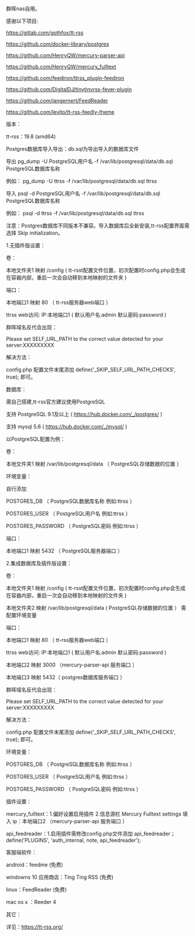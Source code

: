 群晖nas自用。

感谢以下项目:

https://gitlab.com/gothfox/tt-rss

https://github.com/docker-library/postgres

https://github.com/HenryQW/mercury-parser-api

https://github.com/HenryQW/mercury_fulltext

https://github.com/feediron/ttrss_plugin-feediron

https://github.com/DigitalDJ/tinytinyrss-fever-plugin

https://github.com/jangernert/FeedReader

https://github.com/levito/tt-rss-feedly-theme

版本：

tt-rss：19.8 (amd64)

Postgres数据库导入导出：db.sql为导出导入的数据库文件

导出  pg_dump  -U  PostgreSQL用户名 -f /var/lib/postgresql/data/db.sql PostgreSQL数据库名称 

例如： pg_dump  -U  ttrss -f /var/lib/postgresql/data/db.sql ttrss 

导入  psql -d PostgreSQL用户名 -f /var/lib/postgresql/data/db.sql PostgreSQL数据库名称 

例如： psql -d ttrss -f /var/lib/postgresql/data/db.sql ttrss

注意：Postgres数据库不同版本不兼容。导入数据库后全新安装,tt-rss配置界面需选择 Skip initialization。

1.无插件版设置：

卷：

本地文件夹1 映射 /config ( tt-rsst配置文件位置，初次配置时config.php会生成在容器内部，重启一次会自动移到本地映射的文件夹 )

端口：

本地端口1 映射 80 （ tt-rss服务器web端口 ）

ttrss web访问: IP:本地端口1 ( 默认用户名:admin 默认密码:password )

群晖域名反代会出现：

Please set SELF_URL_PATH to the correct value detected for your server:XXXXXXXXX

解决方法：

config.php 配置文件末尾添加 define('_SKIP_SELF_URL_PATH_CHECKS', true); 即可。

数据库：

需自己搭建,tt-rss官方建议使用PostgreSQL

支持 PostgreSQL 9.1及以上 ( https://hub.docker.com/_/postgres/ )

支持 mysql 5.6 ( https://hub.docker.com/_/mysql/ )

以PostgreSQL配置为例：

卷：

本地文件夹1 映射 /var/lib/postgresql/data （ PostgreSQL存储数据的位置 ）

环境变量：

自行添加

POSTGRES_DB （ PostgreSQL数据库名称 例如:ttrss ）

POSTGRES_USER （ PostgreSQL用户名 例如:ttrss ）

POSTGRES_PASSWORD （ PostgreSQL密码 例如:ttrss ）

端口：

本地端口1 映射 5432 （ PostgreSQL服务器端口 ）

2.集成数据库及插件版设置：

卷：

本地文件夹1 映射 /config ( tt-rsst配置文件位置，初次配置时config.php会生成在容器内部，重启一次会自动移到本地映射的文件夹 )

本地文件夹2 映射 /var/lib/postgresql/data  ( PostgreSQL存储数据的位置 ） 需配置环境变量

端口：

本地端口1 映射 80 （ tt-rss服务器web端口 ）

ttrss web访问: IP:本地端口1 ( 默认用户名:admin 默认密码:password )

本地端口2 映射 3000 （mercury-parser-api 服务端口 ）

本地端口3 映射 5432（ postgres数据库服务端口 ）

群晖域名反代会出现：

Please set SELF_URL_PATH to the correct value detected for your server:XXXXXXXXX

解决方法：

config.php 配置文件末尾添加 define('_SKIP_SELF_URL_PATH_CHECKS', true); 即可。


环境变量：

POSTGRES_DB （ PostgreSQL数据库名称 例如:ttrss ）

POSTGRES_USER （ PostgreSQL用户名 例如:ttrss ）

POSTGRES_PASSWORD （ PostgreSQL密码 例如:ttrss ）

插件设置：

mercury_fulltext：1.偏好设置启用插件 2.信息源栏 Mercury Fulltext settings 填入 ip：本地端口2 （mercury-parser-api 服务端口 ）

api_feedreader：1.启用插件需修改config.php文件添加 api_feedreader；define('PLUGINS', 'auth_internal, note, api_feedreader');        

客服端软件：

android：feedme (免费)

windowns 10 应用商店：Ting Ting RSS   (免费)

linux：FeedReader  (免费)

mac os x ：Reeder 4 


其它：

详见：https://tt-rss.org/
